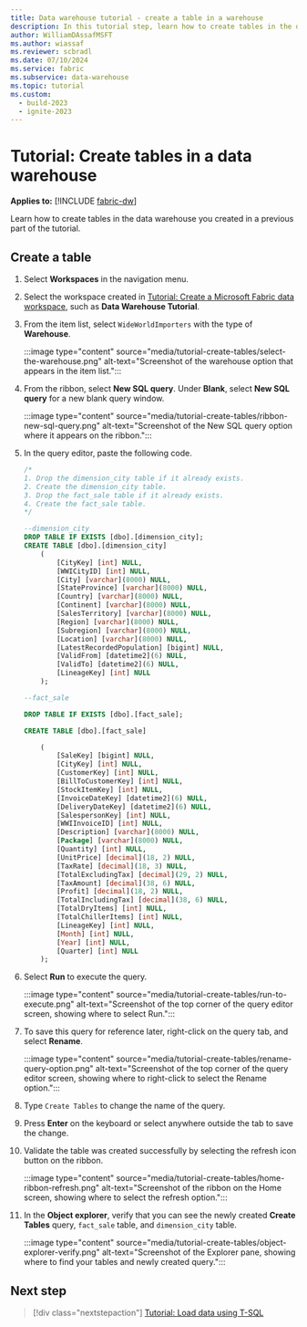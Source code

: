 ```yaml
---
title: Data warehouse tutorial - create a table in a warehouse
description: In this tutorial step, learn how to create tables in the data warehouse you created in a previous part of the tutorial.
author: WilliamDAssafMSFT
ms.author: wiassaf
ms.reviewer: scbradl
ms.date: 07/10/2024
ms.service: fabric
ms.subservice: data-warehouse
ms.topic: tutorial
ms.custom:
  - build-2023
  - ignite-2023
---
```


# Tutorial: Create tables in a data warehouse

**Applies to:** [!INCLUDE [fabric-dw](includes/applies-to-version/fabric-dw.md)]

Learn how to create tables in the data warehouse you created in a previous part of the tutorial.

## Create a table

1. Select **Workspaces** in the navigation menu.

1. Select the workspace created in [Tutorial: Create a Microsoft Fabric data workspace](tutorial-create-workspace.md), such as **Data Warehouse Tutorial**.  

1. From the item list, select `WideWorldImporters` with the type of **Warehouse**.

   :::image type="content" source="media/tutorial-create-tables/select-the-warehouse.png" alt-text="Screenshot of the warehouse option that appears in the item list.":::

1. From the ribbon, select **New SQL query**. Under **Blank**, select **New SQL query** for a new blank query window.

   :::image type="content" source="media/tutorial-create-tables/ribbon-new-sql-query.png" alt-text="Screenshot of the New SQL query option where it appears on the ribbon.":::

1. In the query editor, paste the following code.

   ```sql
   /*
   1. Drop the dimension_city table if it already exists.
   2. Create the dimension_city table.
   3. Drop the fact_sale table if it already exists.
   4. Create the fact_sale table.
   */

   --dimension_city
   DROP TABLE IF EXISTS [dbo].[dimension_city];
   CREATE TABLE [dbo].[dimension_city]
       (
           [CityKey] [int] NULL,
           [WWICityID] [int] NULL,
           [City] [varchar](8000) NULL,
           [StateProvince] [varchar](8000) NULL,
           [Country] [varchar](8000) NULL,
           [Continent] [varchar](8000) NULL,
           [SalesTerritory] [varchar](8000) NULL,
           [Region] [varchar](8000) NULL,
           [Subregion] [varchar](8000) NULL,
           [Location] [varchar](8000) NULL,
           [LatestRecordedPopulation] [bigint] NULL,
           [ValidFrom] [datetime2](6) NULL,
           [ValidTo] [datetime2](6) NULL,
           [LineageKey] [int] NULL
       );

   --fact_sale

   DROP TABLE IF EXISTS [dbo].[fact_sale];

   CREATE TABLE [dbo].[fact_sale]

       (
           [SaleKey] [bigint] NULL,
           [CityKey] [int] NULL,
           [CustomerKey] [int] NULL,
           [BillToCustomerKey] [int] NULL,
           [StockItemKey] [int] NULL,
           [InvoiceDateKey] [datetime2](6) NULL,
           [DeliveryDateKey] [datetime2](6) NULL,
           [SalespersonKey] [int] NULL,
           [WWIInvoiceID] [int] NULL,
           [Description] [varchar](8000) NULL,
           [Package] [varchar](8000) NULL,
           [Quantity] [int] NULL,
           [UnitPrice] [decimal](18, 2) NULL,
           [TaxRate] [decimal](18, 3) NULL,
           [TotalExcludingTax] [decimal](29, 2) NULL,
           [TaxAmount] [decimal](38, 6) NULL,
           [Profit] [decimal](18, 2) NULL,
           [TotalIncludingTax] [decimal](38, 6) NULL,
           [TotalDryItems] [int] NULL,
           [TotalChillerItems] [int] NULL,
           [LineageKey] [int] NULL,
           [Month] [int] NULL,
           [Year] [int] NULL,
           [Quarter] [int] NULL
       );
   ```

1. Select **Run** to execute the query.

   :::image type="content" source="media/tutorial-create-tables/run-to-execute.png" alt-text="Screenshot of the top corner of the query editor screen, showing where to select Run.":::

1. To save this query for reference later, right-click on the query tab, and select **Rename**.

   :::image type="content" source="media/tutorial-create-tables/rename-query-option.png" alt-text="Screenshot of the top corner of the query editor screen, showing where to right-click to select the Rename option.":::

1. Type `Create Tables` to change the name of the query.

1. Press **Enter** on the keyboard or select anywhere outside the tab to save the change.

1. Validate the table was created successfully by selecting the refresh icon button on the ribbon.

   :::image type="content" source="media/tutorial-create-tables/home-ribbon-refresh.png" alt-text="Screenshot of the ribbon on the Home screen, showing where to select the refresh option.":::

1. In the **Object explorer**, verify that you can see the newly created **Create Tables** query, `fact_sale` table, and `dimension_city` table.

   :::image type="content" source="media/tutorial-create-tables/object-explorer-verify.png" alt-text="Screenshot of the Explorer pane, showing where to find your tables and newly created query.":::

## Next step

> [!div class="nextstepaction"]
> [Tutorial: Load data using T-SQL](tutorial-load-data.md)
